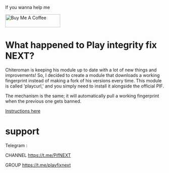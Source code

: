If you wanna help me

<a href="https://www.buymeacoffee.com/daboynb" target="_blank"><img src="https://cdn.buymeacoffee.com/buttons/default-orange.png" alt="Buy Me A Coffee" height="41" width="174"></a>

# What happened to Play integrity fix NEXT?

Chiteroman is keeping his module up to date with a lot of new things and improvements! So, I decided to create a module that downloads a working fingerprint instead of making a fork of his versions every time. This module is called 'playcurl,' and you simply need to install it alongside the official PIF.

The mechanism is the same; it will automatically pull a working fingerprint when the previous one gets banned.

[Instructions here](https://github.com/daboynb/PlayIntegrityNEXT/tree/main/Fp_Downloader.apk%20to%20use%20with%20play%20integrity%20by%20chiteroman)

# support
Telegram :

CHANNEL https://t.me/PifNEXT

GROUP https://t.me/playfixnext